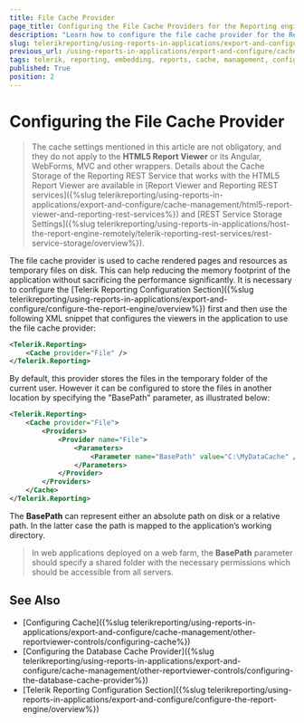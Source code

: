 ```yaml
---
title: File Cache Provider
page_title: Configuring the File Cache Providers for the Reporting engine
description: "Learn how to configure the file cache provider for the Reporting engine when working with Telerik Reporting."
slug: telerikreporting/using-reports-in-applications/export-and-configure/cache-management/other-reportviewer-controls/configuring-the-file-cache-provider
previous_url: /using-reports-in-applications/export-and-configure/cache-management/other-reportviewer-controls/configuring-the-file-cache-provider, /configuring-telerik-reporting-file-session-state-provider
tags: telerik, reporting, embedding, reports, cache, management, configuring, file, provider
published: True
position: 2
---
```


# Configuring the File Cache Provider

> The cache settings mentioned in this article are not obligatory, and they do not apply to the __HTML5 Report Viewer__ or its Angular, WebForms, MVC and other wrappers. Details about the Cache Storage of the Reporting REST Service that works with the HTML5 Report Viewer are available in [Report Viewer and Reporting REST services]({%slug telerikreporting/using-reports-in-applications/export-and-configure/cache-management/html5-report-viewer-and-reporting-rest-services%}) and [REST Service Storage Settings]({%slug telerikreporting/using-reports-in-applications/host-the-report-engine-remotely/telerik-reporting-rest-services/rest-service-storage/overview%}).

The file cache provider is used to cache rendered pages and resources as temporary files on disk. This can help reducing the memory footprint of the application without sacrificing the performance significantly. It is necessary to configure the [Telerik Reporting Configuration Section]({%slug telerikreporting/using-reports-in-applications/export-and-configure/configure-the-report-engine/overview%}) first and then use the following XML snippet that configures the viewers in the application to use the file cache provider:

````XML
<Telerik.Reporting>
	<Cache provider="File" />
</Telerik.Reporting>
````

By default, this provider stores the files in the temporary folder of the current user. However it can be configured to store the files in another location by specifying the "BasePath" parameter, as illustrated below:

````XML
<Telerik.Reporting>
	<Cache provider="File">
		<Providers>
			<Provider name="File">
				<Parameters>
					<Parameter name="BasePath" value="C:\MyDataCache" />
				</Parameters>
			</Provider>
		</Providers>
	</Cache>
</Telerik.Reporting>
````

The __BasePath__ can represent either an absolute path on disk or a relative path. In the latter case the path is mapped to the application’s working directory.

> In web applications deployed on a web farm, the __BasePath__ parameter should specify a shared folder with the necessary permissions which should be accessible from all servers.

## See Also

* [Configuring Cache]({%slug telerikreporting/using-reports-in-applications/export-and-configure/cache-management/other-reportviewer-controls/configuring-cache%})
* [Configuring the Database Cache Provider]({%slug telerikreporting/using-reports-in-applications/export-and-configure/cache-management/other-reportviewer-controls/configuring-the-database-cache-provider%})
* [Telerik Reporting Configuration Section]({%slug telerikreporting/using-reports-in-applications/export-and-configure/configure-the-report-engine/overview%})
